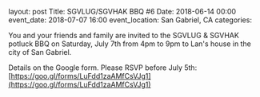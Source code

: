 layout: post
Title: SGVLUG/SGVHAK BBQ #6
Date: 2018-06-14 00:00
event_date: 2018-07-07 16:00
event_location: San Gabriel, CA
categories: 

You and your friends and family are invited to the SGVLUG & SGVHAK potluck BBQ on Saturday, July 7th from 4pm to 9pm to Lan's house in the city of San Gabriel. 

Details on the Google form.  Please RSVP before July 5th: 
[https://goo.gl/forms/LuFdd1zaAMfCsVJg1](https://goo.gl/forms/LuFdd1zaAMfCsVJg1)
